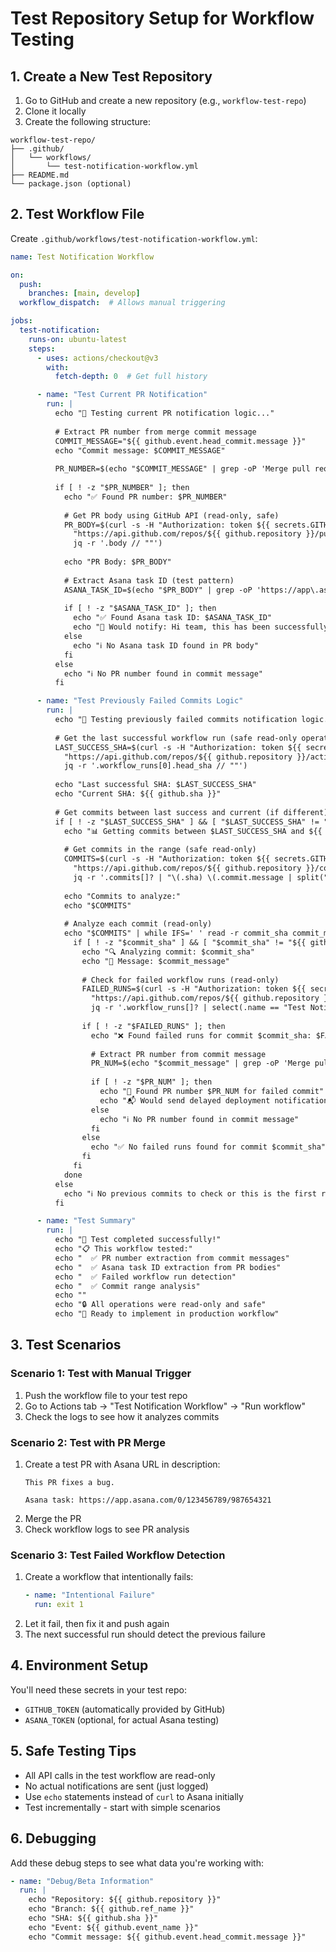 # Test Repository Setup for Workflow Testing

## 1. Create a New Test Repository

1. Go to GitHub and create a new repository (e.g., `workflow-test-repo`)
2. Clone it locally
3. Create the following structure:

```
workflow-test-repo/
├── .github/
│   └── workflows/
│       └── test-notification-workflow.yml
├── README.md
└── package.json (optional)
```

## 2. Test Workflow File

Create `.github/workflows/test-notification-workflow.yml`:

```yaml
name: Test Notification Workflow

on:
  push:
    branches: [main, develop]
  workflow_dispatch:  # Allows manual triggering

jobs:
  test-notification:
    runs-on: ubuntu-latest
    steps:
      - uses: actions/checkout@v3
        with:
          fetch-depth: 0  # Get full history

      - name: "Test Current PR Notification"
        run: |
          echo "🧪 Testing current PR notification logic..."
          
          # Extract PR number from merge commit message
          COMMIT_MESSAGE="${{ github.event.head_commit.message }}"
          echo "Commit message: $COMMIT_MESSAGE"
          
          PR_NUMBER=$(echo "$COMMIT_MESSAGE" | grep -oP 'Merge pull request #(\d+)' | grep -oP '\d+' || echo "")
          
          if [ ! -z "$PR_NUMBER" ]; then
            echo "✅ Found PR number: $PR_NUMBER"
            
            # Get PR body using GitHub API (read-only, safe)
            PR_BODY=$(curl -s -H "Authorization: token ${{ secrets.GITHUB_TOKEN }}" \
              "https://api.github.com/repos/${{ github.repository }}/pulls/$PR_NUMBER" | \
              jq -r '.body // ""')
            
            echo "PR Body: $PR_BODY"
            
            # Extract Asana task ID (test pattern)
            ASANA_TASK_ID=$(echo "$PR_BODY" | grep -oP 'https://app\.asana\.com/.*/(?:task|item)/(\d+)' | grep -oP '\d+$' || echo "")
            
            if [ ! -z "$ASANA_TASK_ID" ]; then
              echo "✅ Found Asana task ID: $ASANA_TASK_ID"
              echo "🚀 Would notify: Hi team, this has been successfully deployed!"
            else
              echo "ℹ️ No Asana task ID found in PR body"
            fi
          else
            echo "ℹ️ No PR number found in commit message"
          fi

      - name: "Test Previously Failed Commits Logic"
        run: |
          echo "🧪 Testing previously failed commits notification logic..."
          
          # Get the last successful workflow run (safe read-only operation)
          LAST_SUCCESS_SHA=$(curl -s -H "Authorization: token ${{ secrets.GITHUB_TOKEN }}" \
            "https://api.github.com/repos/${{ github.repository }}/actions/runs?branch=${{ github.ref_name }}&status=success&per_page=1" | \
            jq -r '.workflow_runs[0].head_sha // ""')
          
          echo "Last successful SHA: $LAST_SUCCESS_SHA"
          echo "Current SHA: ${{ github.sha }}"
          
          # Get commits between last success and current (if different)
          if [ ! -z "$LAST_SUCCESS_SHA" ] && [ "$LAST_SUCCESS_SHA" != "${{ github.sha }}" ]; then
            echo "📊 Getting commits between $LAST_SUCCESS_SHA and ${{ github.sha }}"
            
            # Get commits in the range (safe read-only)
            COMMITS=$(curl -s -H "Authorization: token ${{ secrets.GITHUB_TOKEN }}" \
              "https://api.github.com/repos/${{ github.repository }}/compare/$LAST_SUCCESS_SHA...${{ github.sha }}" | \
              jq -r '.commits[]? | "\(.sha) \(.commit.message | split("\n")[0])"' || echo "")
            
            echo "Commits to analyze:"
            echo "$COMMITS"
            
            # Analyze each commit (read-only)
            echo "$COMMITS" | while IFS=' ' read -r commit_sha commit_message; do
              if [ ! -z "$commit_sha" ] && [ "$commit_sha" != "${{ github.sha }}" ]; then
                echo "🔍 Analyzing commit: $commit_sha"
                echo "📝 Message: $commit_message"
                
                # Check for failed workflow runs (read-only)
                FAILED_RUNS=$(curl -s -H "Authorization: token ${{ secrets.GITHUB_TOKEN }}" \
                  "https://api.github.com/repos/${{ github.repository }}/actions/runs?head_sha=$commit_sha&status=failure" | \
                  jq -r '.workflow_runs[]? | select(.name == "Test Notification Workflow") | .id' || echo "")
                
                if [ ! -z "$FAILED_RUNS" ]; then
                  echo "❌ Found failed runs for commit $commit_sha: $FAILED_RUNS"
                  
                  # Extract PR number from commit message
                  PR_NUM=$(echo "$commit_message" | grep -oP 'Merge pull request #(\d+)' | grep -oP '\d+' || echo "")
                  
                  if [ ! -z "$PR_NUM" ]; then
                    echo "🔗 Found PR number $PR_NUM for failed commit"
                    echo "📬 Would send delayed deployment notification for PR #$PR_NUM"
                  else
                    echo "ℹ️ No PR number found in commit message"
                  fi
                else
                  echo "✅ No failed runs found for commit $commit_sha"
                fi
              fi
            done
          else
            echo "ℹ️ No previous commits to check or this is the first run"
          fi

      - name: "Test Summary"
        run: |
          echo "🎉 Test completed successfully!"
          echo "📋 This workflow tested:"
          echo "  ✅ PR number extraction from commit messages"
          echo "  ✅ Asana task ID extraction from PR bodies"
          echo "  ✅ Failed workflow run detection"
          echo "  ✅ Commit range analysis"
          echo ""
          echo "🔒 All operations were read-only and safe"
          echo "🚀 Ready to implement in production workflow"
```

## 3. Test Scenarios

### Scenario 1: Test with Manual Trigger
1. Push the workflow file to your test repo
2. Go to Actions tab → "Test Notification Workflow" → "Run workflow"
3. Check the logs to see how it analyzes commits

### Scenario 2: Test with PR Merge
1. Create a test PR with Asana URL in description:
   ```
   This PR fixes a bug.
   
   Asana task: https://app.asana.com/0/123456789/987654321
   ```
2. Merge the PR
3. Check workflow logs to see PR analysis

### Scenario 3: Test Failed Workflow Detection
1. Create a workflow that intentionally fails:
   ```yaml
   - name: "Intentional Failure"
     run: exit 1
   ```
2. Let it fail, then fix it and push again
3. The next successful run should detect the previous failure

## 4. Environment Setup

You'll need these secrets in your test repo:
- `GITHUB_TOKEN` (automatically provided by GitHub)
- `ASANA_TOKEN` (optional, for actual Asana testing)

## 5. Safe Testing Tips

- All API calls in the test workflow are read-only
- No actual notifications are sent (just logged)
- Use `echo` statements instead of `curl` to Asana initially
- Test incrementally - start with simple scenarios

## 6. Debugging

Add these debug steps to see what data you're working with:

```yaml
- name: "Debug/Beta Information"
  run: |
    echo "Repository: ${{ github.repository }}"
    echo "Branch: ${{ github.ref_name }}"
    echo "SHA: ${{ github.sha }}"
    echo "Event: ${{ github.event_name }}"
    echo "Commit message: ${{ github.event.head_commit.message }}"
```
